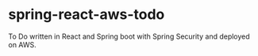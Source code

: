 # spring-react-aws-todo
To Do written in React and Spring boot with Spring Security and deployed on AWS.
